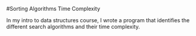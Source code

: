 #Sorting Algorithms Time Complexity

In my intro to data structures course, I wrote a program that identifies the different search algorithms and their time complexity.
